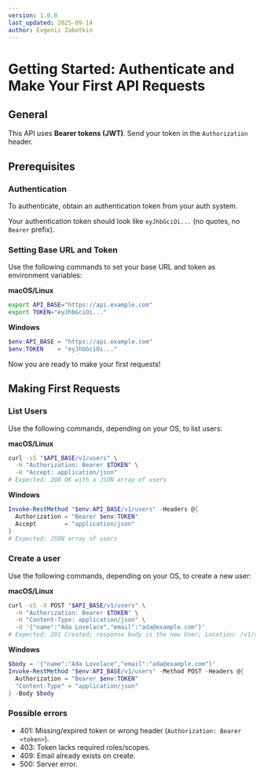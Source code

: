 ```yaml
---
version: 1.0.0
last_updated: 2025-09-14
author: Evgenii Zabotkin
---
```


# Getting Started: Authenticate and Make Your First API Requests

## General

This API uses **Bearer tokens (JWT)**. Send your token in the `Authorization` header.

## Prerequisites

### Authentication

To authenticate, obtain an authentication token from your auth system.

Your authentication token should look like `eyJhbGciOi...` (no quotes, no `Bearer` prefix).

### Setting Base URL and Token

Use the following commands to set your base URL and token as environment variables:

**macOS/Linux**

```bash
export API_BASE="https://api.example.com"
export TOKEN="eyJhbGciOi..."
```

**Windows**

```powershell
$env:API_BASE = "https://api.example.com"
$env:TOKEN    = "eyJhbGciOi..."
```

Now you are ready to make your first requests!

## Making First Requests

### List Users

Use the following commands, depending on your OS, to list users:

**macOS/Linux**

```bash
curl -sS "$API_BASE/v1/users" \
  -H "Authorization: Bearer $TOKEN" \
  -H "Accept: application/json"
# Expected: 200 OK with a JSON array of users
```

**Windows**

```powershell
Invoke-RestMethod "$env:API_BASE/v1/users" -Headers @{
  Authorization = "Bearer $env:TOKEN"
  Accept        = "application/json"
}
# Expected: JSON array of users
```

### Create a user

Use the following commands, depending on your OS, to create a new user:

**macOS/Linux**

```bash
curl -sS -X POST "$API_BASE/v1/users" \
  -H "Authorization: Bearer $TOKEN" \
  -H "Content-Type: application/json" \
  -d '{"name":"Ada Lovelace","email":"ada@example.com"}'
# Expected: 201 Created; response body is the new User; Location: /v1/users/{id}
```

**Windows**

```powershell
$body = '{"name":"Ada Lovelace","email":"ada@example.com"}'
Invoke-RestMethod "$env:API_BASE/v1/users" -Method POST -Headers @{
  Authorization = "Bearer $env:TOKEN"
  "Content-Type" = "application/json"
} -Body $body
```

### Possible errors

- 401: Missing/expired token or wrong header (`Authorization: Bearer <token>`).
- 403: Token lacks required roles/scopes.
- 409: Email already exists on create.
- 500: Server error.